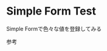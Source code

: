 Simple Form Test
================

Simple Formで色々な値を登録してみる

参考
[](http://ruby-rails.hatenadiary.com/entry/20140730/1406700205)
